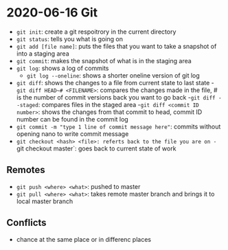 # 2020-06-16 Git

- `git init`: create a git respoitrory in the current directory
- `git status`: tells you what is going on
- `git add [file name]`: puts the files that you want to take a snapshot of into a staging area 
- `git commit`: makes the snapshot of what is in the staging area
- `git log`: shows a log of commits
	- `git log --oneline`: shows a shorter oneline version of git log
- `git diff`: shows the changes to a file from current state to last state
	-`git diff HEAD~# <FILENAME>`: compares the changes made in the file, # is the number of commit versions back you want to go back
	-`git diff --staged`: compares files in the staged area
	-`git diff <commit ID number>`: shows the changes from that commit to head, commit ID number can be found in the commit log
- `git commit -m "type 1 line of commit message here"`: commits without opening nano to write commit message
- `git checkout <hash> <file>: referts back to the file you are on
	-`git checkout master`: goes back to current state of work

## Remotes


- `git push <where> <what>`: pushed to master
- `git pull <where> <what>`: takes remote master branch and brings it to local master branch

## Conflicts
- chance at the same place or in differenc places
